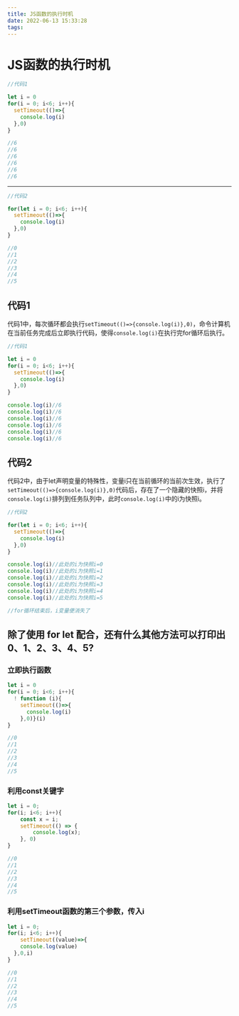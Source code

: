 ```yaml
---
title: JS函数的执行时机
date: 2022-06-13 15:33:28
tags:
---
```


# JS函数的执行时机


```JavaScript
//代码1

let i = 0
for(i = 0; i<6; i++){
  setTimeout(()=>{
    console.log(i)
  },0)
}

//6
//6
//6
//6
//6
//6
```

---

```JavaScript
//代码2

for(let i = 0; i<6; i++){
  setTimeout(()=>{
    console.log(i)
  },0)
}

//0
//1
//2
//3
//4
//5
```
## 代码1

代码1中，每次循环都会执行`setTimeout(()=>{console.log(i)},0)`，命令计算机在当前任务完成后立即执行代码，使得`console.log(i)`在执行完for循环后执行。

```JavaScript
//代码1

let i = 0
for(i = 0; i<6; i++){
  setTimeout(()=>{
    console.log(i)
  },0)
}

console.log(i)//6
console.log(i)//6
console.log(i)//6
console.log(i)//6
console.log(i)//6
console.log(i)//6
```
## 代码2

代码2中，由于let声明变量的特殊性，变量i只在当前循环的当前次生效，执行了`setTimeout(()=>{console.log(i)},0)`代码后，存在了一个隐藏的快照i，并将`console.log(i)`排列到任务队列中，此时`console.log(i)`中的i为快照i。

```JavaScript
//代码2

for(let i = 0; i<6; i++){
  setTimeout(()=>{
    console.log(i)
  },0)
}

console.log(i)//此处的i为快照i=0
console.log(i)//此处的i为快照i=1
console.log(i)//此处的i为快照i=2
console.log(i)//此处的i为快照i=3
console.log(i)//此处的i为快照i=4
console.log(i)//此处的i为快照i=5

//for循环结束后，i变量便消失了
```
## 除了使用 for let 配合，还有什么其他方法可以打印出 0、1、2、3、4、5?

### 立即执行函数

```JavaScript
let i = 0
for(i = 0; i<6; i++){
  ! function (i){
    setTimeout(()=>{
      console.log(i)
    },0)}(i)
}

//0
//1
//2
//3
//4
//5

```

### 利用const关键字
```JavaScript
let i = 0;
for(i; i<6; i++){
    const x = i;
    setTimeout(() => {
        console.log(x);
    }, 0)
}

//0
//1
//2
//3
//4
//5
```
### 利用setTimeout函数的第三个参数，传入i

```JavaScript
let i = 0;
for(i; i<6; i++){
    setTimeout((value)=>{
    console.log(value)
  },0,i)
}

//0
//1
//2
//3
//4
//5
```
